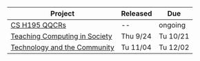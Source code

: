 | Project | Released | Due |
| ------- | -------- | --- |
| [CS H195 QQCRs]({{site.baseurl}}/qqcr-h195) | -- | ongoing |
| [Teaching Computing in Society]({{site.baseurl}}/h195-proj1)| Thu 9/24 | Tu 10/21 |
| [Technology and the Community]({{site.baseurl}}/h195-proj2) | Tu 11/04 | Tu 12/02 |